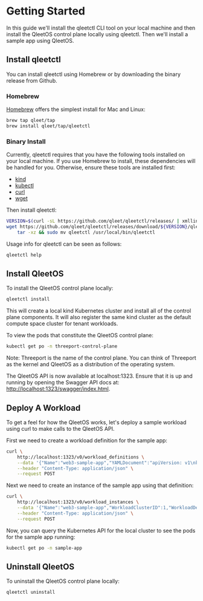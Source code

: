 # Getting Started

In this guide we'll install the qleetctl CLI tool on your local machine and then
install the QleetOS control plane locally using qleetctl.  Then we'll install a
sample app using QleetOS.

## Install qleetctl

You can install qleetctl using Homebrew or by downloading the binary release from
Github.

### Homebrew

[Homebrew](https://brew.sh/) offers the simplest install for Mac and Linux:

```bash
brew tap qleet/tap
brew install qleet/tap/qleetctl
```

### Binary Install

Currently, qleetctl requires that you have the following tools installed on your
local machine.  If you use Homebrew to install, these dependencies will be
handled for you.  Otherwise, ensure these tools are installed first:

* [kind](https://kind.sigs.k8s.io/docs/user/quick-start/#installation)
* [kubectl](https://kubernetes.io/docs/tasks/tools/#kubectl)
* [curl](https://help.ubidots.com/en/articles/2165289-learn-how-to-install-run-curl-on-windows-macosx-linux)
* [wget](https://www.gnu.org/software/wget/)

Then install qleetctl:

```bash
VERSION=$(curl -sL https://github.com/qleet/qleetctl/releases/ | xmllint -html -xpath '//a[contains(@href, "releases")]/text()' - 2> /dev/null | grep -P '^v' | head -n1)
wget https://github.com/qleet/qleetctl/releases/download/${VERSION}/qleetctl_${VERSION}_$(echo $(uname))_$(uname -m).tar.gz -O - |\
    tar -xz && sudo mv qleetctl /usr/local/bin/qleetctl
```

Usage info for qleetctl can be seen as follows:

```bash
qleetctl help
```

## Install QleetOS

To install the QleetOS control plane locally:

```bash
qleetctl install
```

This will create a local kind Kubernetes cluster and install all of the control
plane components.  It will also register the same kind cluster as the default
compute space cluster for tenant workloads.

To view the pods that constitute the QleetOS control plane:

```bash
kubectl get po -n threeport-control-plane
```

Note: Threeport is the name of the control plane.  You can think of Threeport as
the kernel and QleetOS as a distribution of the operating system.

The QleetOS API is now available at localhost:1323.  Ensure that it is up and
running by opening the Swagger API docs at:
[http://localhost:1323/swagger/index.html](http://localhost:1323/swagger/index.html).

## Deploy A Workload

To get a feel for how the QleetOS works, let's deploy a sample workload using
curl to make calls to the QleetOS API.

First we need to create a workload definition for the sample app:

```bash
curl \
    http://localhost:1323/v0/workload_definitions \
    --data '{"Name":"web3-sample-app","YAMLDocument":"apiVersion: v1\nkind: Namespace\nmetadata:\n  name: sample-app\n---\napiVersion: apps/v1\nkind: Deployment\nmetadata:\n  name: web3-sample-app\n  namespace: sample-app\nspec:\n  selector:\n    matchLabels:\n      app: web3-sample\n  replicas: 2\n  template:\n    metadata:\n      labels:\n        app: web3-sample\n    spec:\n      containers:\n      - name: nginx\n        image: nginx:1.16\n        ports:\n        - containerPort: 80\n---\napiVersion: v1\nkind: Service\nmetadata:\n  name: web3-sample-app\n  namespace: sample-app\nspec:\n  selector:\n    app: web3-sample\n  ports:\n    - protocol: TCP\n      port: 80\n\n","UserID":1}' \
    --header "Content-Type: application/json" \
    --request POST
```

Next we need to create an instance of the sample app using that definition:

```bash
curl \
    http://localhost:1323/v0/workload_instances \
    --data '{"Name":"web3-sample-app","WorkloadClusterID":1,"WorkloadDefinitionID":1}' \
    --header "Content-Type: application/json" \
    --request POST
```

Now, you can query the Kubernetes API for the local cluster to see the pods for
the sample app running:

```bash
kubectl get po -n sample-app
```

## Uninstall QleetOS

To uninstall the QleetOS control plane locally:

```bash
qleetctl uninstall
```